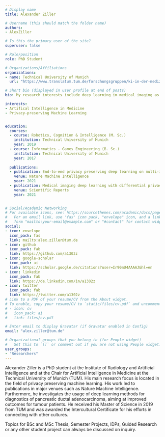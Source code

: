 ```yaml
---
# Display name
title: Alexander Ziller

# Username (this should match the folder name)
authors:
- AlexZiller

# Is this the primary user of the site?
superuser: false

# Role/position
role: PhD Student

# Organizations/Affiliations
organizations:
- name: Technical University of Munich
  url: "https://www.translatum.tum.de/forschungsgruppen/ki-in-der-medizin/"

# Short bio (displayed in user profile at end of posts)
bio: My research interests include deep learning in medical imaging as well as Privacy-preserving Machine Learning.

interests:
- Artifical Intelligence in Medicine
- Privacy-preserving Machine Learning


education:
  courses:
  - course: Robotics, Cognition & Intelligence (M. Sc.)
    institution: Technical University of Munich
    year: 2019
  - course: Informatics - Games Engineering (B. Sc.)
    institution: Technical University of Munich
    year: 2017
    
  publications:
  - publication: End-to-end privacy preserving deep learning on multi-institutional medical imaging
    venue: Nature Machine Intelligence
    year: 2021
  - publication: Medical imaging deep learning with differential privacy
    venue: Scientific Reports
    year: 2021

 
# Social/Academic Networking
# For available icons, see: https://sourcethemes.com/academic/docs/page-builder/#icons
#   For an email link, use "fas" icon pack, "envelope" icon, and a link in the
#   form "mailto:your-email@example.com" or "#contact" for contact widget.
social:
- icon: envelope
  icon_pack: fas
  link: mailto:alex.ziller@tum.de
- icon: github
  icon_pack: fab
  link: https://github.com/a1302z
- icon: google-scholar
  icon_pack: ai
  link: https://scholar.google.de/citations?user=Ir90mU4AAAAJ&hl=en
- icon: linkedin
  icon_pack: fab
  link: https://de.linkedin.com/in/a1302z
- icon: twitter
  icon_pack: fab
  link: https://twitter.com/a1302z
# Link to a PDF of your resume/CV from the About widget.
# To enable, copy your resume/CV to `static/files/cv.pdf` and uncomment the lines below.
# - icon: cv
#   icon_pack: ai
#   link: files/cv.pdf

# Enter email to display Gravatar (if Gravatar enabled in Config)
email: "alex.ziller@tum.de"

# Organizational groups that you belong to (for People widget)
#   Set this to `[]` or comment out if you are not using People widget.
user_groups:
- "Researchers"
---
```


Alexander Ziller is a PhD student at the Institute of Radiology and Artificial Intelligence and at the Chair for Artificial Intelligence in Medicine at the Technical University of Munich (TUM). His main research focus is located in the field of privacy preserving machine learning. His work led to publications in major venues such as Nature Machine Intelligence. Furthermore, he investigates the usage of deep learning methods for diagnostics of pancreatic ductal adenocarcinoma, aiming at improved outcomes for tumour patients. He received his Master of Science in 2019 from TUM and was awarded the Intercultural Certificate for his efforts in connecting with other cultures.

Topics for BSc and MSc Thesis, Semester Projects, IDPs, Guided Research or any other student project can always be discussed on inquiry.